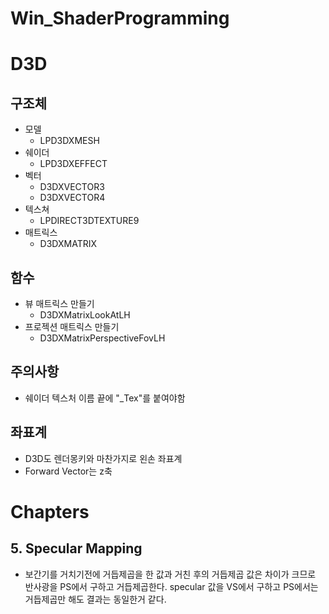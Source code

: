 # Win_ShaderProgramming

# D3D
## 구조체
- 모델
    - LPD3DXMESH
- 쉐이더
    - LPD3DXEFFECT
- 벡터
    - D3DXVECTOR3
    - D3DXVECTOR4
- 텍스쳐
    - LPDIRECT3DTEXTURE9
- 매트릭스
    - D3DXMATRIX
## 함수
- 뷰 매트릭스 만들기
    - D3DXMatrixLookAtLH
- 프로젝션 매트릭스 만들기
    - D3DXMatrixPerspectiveFovLH
## 주의사항
- 쉐이더 텍스처 이름 끝에 "_Tex"를 붙여야함
## 좌표계
- D3D도 렌더몽키와 마찬가지로 왼손 좌표계
- Forward Vector는 z축

# Chapters
## 5. Specular Mapping
- 보간기를 거치기전에 거듭제곱을 한 값과 거친 후의 거듭제곱 값은 차이가 크므로 반사광을 PS에서 구하고 거듭제곱한다. specular 값을 VS에서 구하고 PS에서는 거듭제곱만 해도 결과는 동일한거 같다.

